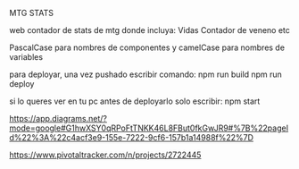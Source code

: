 MTG STATS

web contador de stats de mtg donde incluya:
Vidas
Contador de veneno
etc

PascalCase para nombres de componentes y camelCase para nombres de variables

para deployar, una vez pushado escribir comando: 
npm run build
npm run deploy

si lo queres ver en tu pc antes de deployarlo solo escribir:
npm start

https://app.diagrams.net/?mode=google#G1hwXSY0qRPoFtTNKK46L8FBut0fkGwJR9#%7B%22pageId%22%3A%22c4acf3e9-155e-7222-9cf6-157b1a14988f%22%7D

https://www.pivotaltracker.com/n/projects/2722445